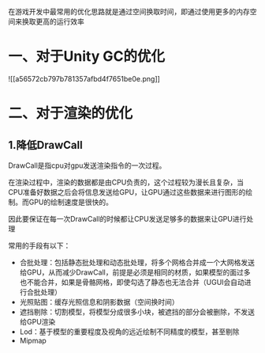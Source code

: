 在游戏开发中最常用的优化思路就是通过空间换取时间，即通过使用更多的内存空间来换取更高的运行效率


# 一、对于Unity GC的优化
![[a56572cb797b781357afbd4f7651be0e.png]]


# 二、对于渲染的优化

## 1.降低DrawCall

DrawCall是指cpu对gpu发送渲染指令的一次过程。

在渲染过程中，渲染的数据都是由CPU负责的，这个过程较为漫长且复杂，当CPU准备好数据之后会将信息发送给GPU，让GPU通过这些数据来进行图形的绘制。而GPU的绘制速度是很快的。

因此要保证在每一次DrawCall的时候都让CPU发送足够多的数据来让GPU进行处理

常用的手段有以下：
- 合批处理：包括静态批处理和动态批处理，将多个网格合并成一个大网格发送给GPU，从而减少DrawCall，前提是必须是相同的材质，如果模型的面过多也不能合并，如果是骨骼网格，即使勾选了静态也无法合并（UGUI会自动进行合批处理）
- 光照贴图：缓存光照信息和阴影数据（空间换时间）
- 遮挡剔除：切割模型，将模型分成很多小块，被遮挡的部分会被删除，不发送给GPU渲染
- Lod：基于模型的重要程度及视角的远近绘制不同精度的模型，甚至剔除
- Mipmap